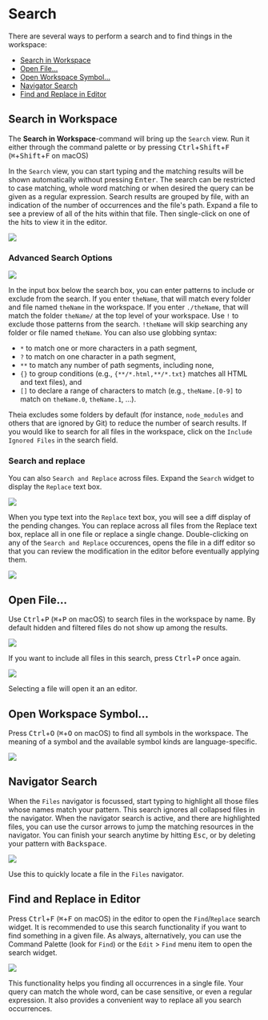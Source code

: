 # Search

There are several ways to perform a search and to find things in the workspace:
- [Search in Workspace](#search-in-workspace)
- [Open File...](#open-file)
- [Open Workspace Symbol...](#open-workspace-symbol)
- [Navigator Search](#navigator-search)
- [Find and Replace in Editor](#find-and-replace-in-editor)

## Search in Workspace

The **Search in Workspace**-command will bring up the `Search` view. Run it either through the command palette or by pressing 
<kbd>Ctrl</kbd>+<kbd>Shift</kbd>+<kbd>F</kbd> (<kbd>⌘</kbd>+<kbd>Shift</kbd>+<kbd>F</kbd> on macOS)

In the `Search` view, you can start typing and the matching results will be shown automatically without pressing <kbd>Enter</kbd>.
The search can be restricted to case matching, whole word matching or when desired the query can be given as a regular expression.
Search results are grouped by file, with an indication of the number of occurrences and the file's path.
Expand a file to see a preview of all of the hits within that file. Then single-click on one of the hits to view it in the editor.

![](./images/56_Search/search_in_workspace.jpg)

### Advanced Search Options

![](./images/56_Search/advanced_search_options.jpg)

In the input box below the search box, you can enter patterns to include or exclude from the search. If you enter `theName`, 
that will match every folder and file named `theName` in the workspace. If you enter `./theName`, that will match the folder 
`theName/` at the top level of your workspace. Use `!` to exclude those patterns from the search. `!theName` will skip searching 
any folder or file named `theName`. You can also use globbing syntax:

 - `*` to match one or more characters in a path segment,
 - `?` to match on one character in a path segment,
 - `**` to match any number of path segments, including none,
 - `{}` to group conditions (e.g., `{**/*.html,**/*.txt}` matches all HTML and text files), and
 - `[]` to declare a range of characters to match (e.g., `theName.[0-9]` to match on `theName.0`, `theName.1`, …).

Theia excludes some folders by default (for instance, `node_modules` and others that are ignored by Git) to reduce the 
number of search results. If you would like to search for all files in the workspace, click on the `Include Ignored Files` 
in the search field.

### Search and replace

You can also `Search and Replace` across files. Expand the `Search` widget to display the `Replace` text box.

![](./images/56_Search/search_and_replace.jpg)

When you type text into the `Replace` text box, you will see a diff display of the pending changes. You can replace across 
all files from the Replace text box, replace all in one file or replace a single change. Double-clicking on any of the 
`Search and Replace` occurences, opens the file in a diff editor so that you can review the modification in the editor 
before eventually applying them.

![](./images/56_Search/search_and_replace_in_action.jpg)

## Open File...

Use <kbd>Ctrl</kbd>+<kbd>P</kbd> (<kbd>⌘</kbd>+<kbd>P</kbd> on macOS) to search files in the workspace by name.
By default hidden and filtered files do not show up among the results.

![](./images/56_Search/open_file.jpg)

If you want to include all files in this search, press <kbd>Ctrl</kbd>+<kbd>P</kbd> once again.

![](./images/56_Search/open_file_all.jpg)

Selecting a file will open it an an editor.

## Open Workspace Symbol...

Press <kbd>Ctrl</kbd>+<kbd>O</kbd> (<kbd>⌘</kbd>+<kbd>O</kbd> on macOS) to find all symbols in the workspace.
The meaning of a symbol and the available symbol kinds are language-specific.

![](./images/56_Search/open_workspace_symbol.jpg)

## Navigator Search

When the `Files` navigator is focussed, start typing to highlight all those files whose names match your pattern.
This search ignores all collapsed files in the navigator. When the navigator search is active, and there are highlighted files,
you can use the cursor arrows to jump the matching resources in the navigator. You can finish your search anytime by hitting
<kbd>Esc</kbd>, or by deleting your pattern with <kbd>Backspace</kbd>.

![](./images/56_Search/navigator_search.jpg)

Use this to quickly locate a file in the `Files` navigator.

## Find and Replace in Editor

Press <kbd>Ctrl</kbd>+<kbd>F</kbd> (<kbd>⌘</kbd>+<kbd>F</kbd> on macOS) in the editor to open the `Find`/`Replace` search widget.
It is recommended to use this search functionality if you want to find something in a given file. As always, alternatively, you can
use the Command Palette (look for `Find`) or the `Edit` > `Find` menu item to open the search widget.

![](./images/56_Search/find_and_replace_editor.jpg)

This functionality helps you finding all occurrences in a single file. Your query can match the whole word, can be case sensitive, or
even a regular expression. It also provides a convenient way to replace all you search occurrences.